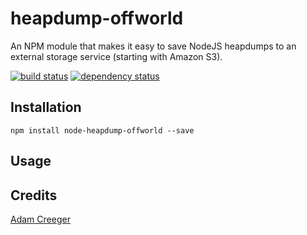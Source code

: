 # heapdump-offworld

An NPM module that makes it easy to save NodeJS heapdumps to an external storage service (starting with Amazon S3).

[![build status](https://secure.travis-ci.org/Factr/node-heapdump-offworld.svg)](http://travis-ci.org/acreeger/node-heapdump-offworld)
[![dependency status](https://david-dm.org/Factr/node-heapdump-offworld.svg)](https://david-dm.org/acreeger/node-heapdump-offworld)

## Installation

```
npm install node-heapdump-offworld --save
```

## Usage

## Credits
[Adam Creeger](https://github.com/acreeger/)
